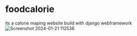 # foodcalorie
 its a calorie maping website build with django webframework
![Screenshot 2024-01-21 112536](https://github.com/routparam12/foodcaloriecount/assets/124022961/ecffc2a7-2556-4d5f-9c36-355fd81df57b)
